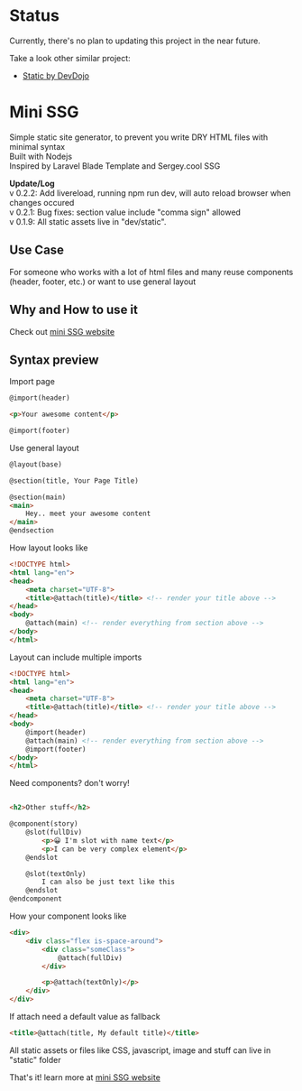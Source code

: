 # Status
Currently, there's no plan to updating this project in the near future. 

Take a look other similar project:
- [Static by DevDojo](https://github.com/thedevdojo/static)

# Mini SSG
Simple static site generator, to prevent you write DRY HTML files with minimal syntax  
Built with Nodejs  
Inspired by Laravel Blade Template and Sergey.cool SSG

**Update/Log**  
v 0.2.2: Add livereload, running npm run dev, will auto reload browser when changes occured  
v 0.2.1: Bug fixes: section value include "comma sign" allowed  
v 0.1.9: All static assets live in "dev/static".

## Use Case
For someone who works with a lot of html files and many reuse components (header, footer, etc.) or want to use general layout

## Why and How to use it
Check out [mini SSG website](https://mini-ssg-website.pages.dev/)

## Syntax preview

Import page
```html
@import(header)		

<p>Your awesome content</p>

@import(footer)
```

Use general layout
```html
@layout(base) 

@section(title, Your Page Title)

@section(main)
<main>
	Hey.. meet your awesome content
</main>
@endsection
```

How layout looks like
```html
<!DOCTYPE html>
<html lang="en">
<head>
	<meta charset="UTF-8">
	<title>@attach(title)</title> <!-- render your title above -->
</head>
<body>
	@attach(main) <!-- render everything from section above -->
</body>
</html>
```

Layout can include multiple imports
```html
<!DOCTYPE html>
<html lang="en">
<head>
	<meta charset="UTF-8">
	<title>@attach(title)</title> <!-- render your title above -->
</head>
<body>
	@import(header)
	@attach(main) <!-- render everything from section above -->
	@import(footer)
</body>
</html>
```

Need components? don't worry!
```html

<h2>Other stuff</h2>

@component(story)
	@slot(fullDiv)
		<p>😀 I'm slot with name text</p>
		<p>I can be very complex element</p>
	@endslot

	@slot(textOnly)
		I can also be just text like this
	@endslot
@endcomponent
```

How your component looks like
```html
<div>
	<div class="flex is-space-around">
		<div class="someClass">
			@attach(fullDiv)
		</div>

		<p>@attach(textOnly)</p>
	</div>	
</div>
```

If attach need a default value as fallback
```html
<title>@attach(title, My default title)</title>
```

All static assets or files like CSS, javascript, image and stuff can live in "static" folder  

That's it! learn more at [mini SSG website](https://minissg.up.railway.app/tour)
